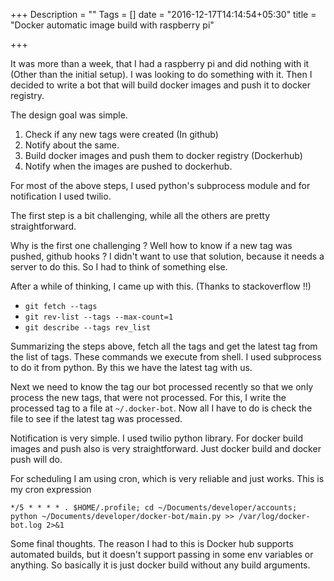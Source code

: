+++
Description = ""
Tags = []
date = "2016-12-17T14:14:54+05:30"
title = "Docker automatic image build with raspberry pi"

+++

It was more than a week, that I had a raspberry pi and did nothing with it (Other than the initial setup). I was looking to do
something with it. Then I decided to write a bot that will build docker images and push it to docker registry.
<!--more-->

The design goal was simple.

1. Check if any new tags were created (In github)
2. Notify about the same.
3. Build docker images and push them to docker registry (Dockerhub)
4. Notify when the images are pushed to dockerhub.

For most of the above steps, I used python's subprocess module and for notification I used twilio.

The first step is a bit challenging, while all the others are pretty straightforward.

Why is the first one challenging ? Well how to know if a new tag was pushed, github hooks ? I didn't want to use that solution, because
it needs a server to do this. So I had to think of something else. 

After a while of thinking, I came up with this. (Thanks to stackoverflow !!)

- `git fetch --tags` 
- `git rev-list --tags --max-count=1`
- `git describe --tags rev_list`

Summarizing the steps above, fetch all the tags and get the latest tag from the list of tags. These commands we execute from shell.
I used subprocess to do it from python. By this we have the latest tag with us.

Next we need to know the tag our bot processed recently so that we only process the new tags, that were not processed.
For this, I write the processed tag to a file at `~/.docker-bot`. Now all I have to do is check the file to see if the latest tag
was processed. 

Notification is very simple. I used twilio python library. For docker build images and push also is very straightforward. Just docker
build and docker push will do. 

For scheduling I am using cron, which is very reliable and just works. 
This is my cron expression

```
*/5 * * * * . $HOME/.profile; cd ~/Documents/developer/accounts; python ~/Documents/developer/docker-bot/main.py >> /var/log/docker-bot.log 2>&1
```

Some final thoughts. The reason I had to this is Docker hub supports automated builds, but it doesn't support passing in some env variables or anything.
So basically it is just docker build without any build arguments. 
